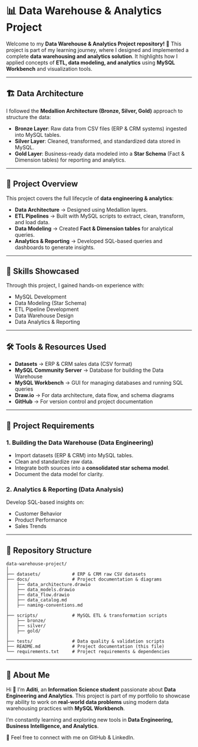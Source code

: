 # 📊 Data Warehouse & Analytics Project

Welcome to my **Data Warehouse & Analytics Project repository!** 🚀
This project is part of my learning journey, where I designed and implemented a complete **data warehousing and analytics solution**. It highlights how I applied concepts of **ETL, data modeling, and analytics** using **MySQL Workbench** and visualization tools.

---

## 🏗️ Data Architecture

I followed the **Medallion Architecture (Bronze, Silver, Gold)** approach to structure the data:

* **Bronze Layer**: Raw data from CSV files (ERP & CRM systems) ingested into MySQL tables.
* **Silver Layer**: Cleaned, transformed, and standardized data stored in MySQL.
* **Gold Layer**: Business-ready data modeled into a **Star Schema** (Fact & Dimension tables) for reporting and analytics.

---

## 📖 Project Overview

This project covers the full lifecycle of **data engineering & analytics**:

* **Data Architecture** → Designed using Medallion layers.
* **ETL Pipelines** → Built with MySQL scripts to extract, clean, transform, and load data.
* **Data Modeling** → Created **Fact & Dimension tables** for analytical queries.
* **Analytics & Reporting** → Developed SQL-based queries and dashboards to generate insights.

---

## 🎯 Skills Showcased

Through this project, I gained hands-on experience with:

* MySQL Development
* Data Modeling (Star Schema)
* ETL Pipeline Development
* Data Warehouse Design
* Data Analytics & Reporting

---

## 🛠️ Tools & Resources Used

* **Datasets** → ERP & CRM sales data (CSV format)
* **MySQL Community Server** → Database for building the Data Warehouse
* **MySQL Workbench** → GUI for managing databases and running SQL queries
* **Draw\.io** → For data architecture, data flow, and schema diagrams
* **GitHub** → For version control and project documentation

---

## 🚀 Project Requirements

### 1. Building the Data Warehouse (Data Engineering)

* Import datasets (ERP & CRM) into MySQL tables.
* Clean and standardize raw data.
* Integrate both sources into a **consolidated star schema model**.
* Document the data model for clarity.

### 2. Analytics & Reporting (Data Analysis)

Develop SQL-based insights on:

* Customer Behavior
* Product Performance
* Sales Trends

---

## 📂 Repository Structure

```
data-warehouse-project/
│
├── datasets/            # ERP & CRM raw CSV datasets
├── docs/                # Project documentation & diagrams
│   ├── data_architecture.drawio
│   ├── data_models.drawio
│   ├── data_flow.drawio
│   ├── data_catalog.md
│   ├── naming-conventions.md
│
├── scripts/             # MySQL ETL & transformation scripts
│   ├── bronze/
│   ├── silver/
│   ├── gold/
│
├── tests/               # Data quality & validation scripts
├── README.md            # Project documentation (this file)
└── requirements.txt     # Project requirements & dependencies
```

---

## 🌟 About Me

Hi 👋 I’m **Aditi**, an **Information Science student** passionate about **Data Engineering and Analytics**. This project is part of my portfolio to showcase my ability to work on **real-world data problems** using modern data warehousing practices with **MySQL Workbench**.

I’m constantly learning and exploring new tools in **Data Engineering, Business Intelligence, and Analytics**.

📌 Feel free to connect with me on GitHub & LinkedIn.

